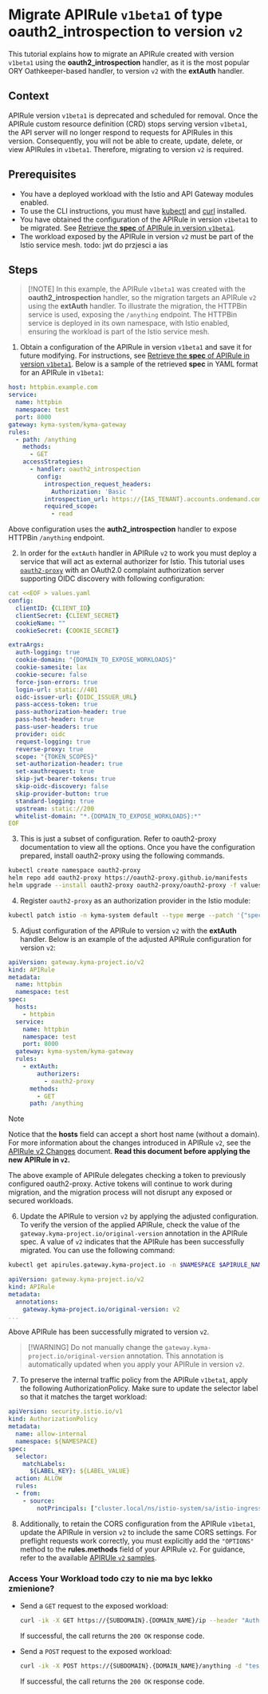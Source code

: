 # Migrate APIRule `v1beta1` of type oauth2_introspection to version `v2`

This tutorial explains how to migrate an APIRule created with version `v1beta1` using the **oauth2_introspection** handler, as it is the most popular ORY Oathkeeper-based handler, to version `v2` with the **extAuth** handler.

## Context

APIRule version `v1beta1` is deprecated and scheduled for removal. Once the APIRule custom resource definition (CRD) stops serving version `v1beta1`, the API server will no longer respond to requests for APIRules in this version. Consequently, you will not be able to create, update, delete, or view APIRules in `v1beta1`. Therefore, migrating to version `v2` is required.

## Prerequisites

* You have a deployed workload with the Istio and API Gateway modules enabled.
* To use the CLI instructions, you must have [kubectl](https://kubernetes.io/docs/tasks/tools/#kubectl) and [curl](https://curl.se/) installed.
* You have obtained the configuration of the APIRule in version `v1beta1` to be migrated. See [Retrieve the **spec** of APIRule in version `v1beta1`](./01-81-retrieve-v1beta1-spec.md).
* The workload exposed by the APIRule in version `v2` must be part of the Istio service mesh.
todo: jwt do przjesci a ias 
## Steps

> [!NOTE] In this example, the APIRule `v1beta1` was created with the **oauth2_introspection** handler, so the migration targets an APIRule `v2` using the **extAuth** handler. To illustrate the migration, the HTTPBin service is used, exposing the `/anything` endpoint. The HTTPBin service is deployed in its own namespace, with Istio enabled, ensuring the workload is part of the Istio service mesh.

1. Obtain a configuration of the APIRule in version `v1beta1` and save it for future modifying. For instructions, see [Retrieve the **spec** of APIRule in version `v1beta1`](./01-81-retrieve-v1beta1-spec.md). Below is a sample of the retrieved **spec** in YAML format for an APIRule in `v1beta1`:
```yaml
host: httpbin.example.com
service:
  name: httpbin
  namespace: test
  port: 8000
gateway: kyma-system/kyma-gateway
rules:
  - path: /anything
    methods:
      - GET
    accessStrategies:
      - handler: oauth2_introspection
        config:
          introspection_request_headers:
            Authorization: 'Basic '
          introspection_url: https://{IAS_TENANT}.accounts.ondemand.com/oauth2/introspect
          required_scope:
            - read
```
Above configuration uses the **auth2_introspection** handler to expose HTTPBin `/anything` endpoint.

2. In order for the `extAuth` handler in APIRule `v2` to work you must deploy a service that will act as external authorizer for Istio. This tutorial uses [`oauth2-proxy`](https://oauth2-proxy.github.io/oauth2-proxy/) with an OAuth2.0 complaint authorization server supporting OIDC discovery with following configuration:
```yaml
cat <<EOF > values.yaml
config:
  clientID: {CLIENT_ID}
  clientSecret: {CLIENT_SECRET}
  cookieName: ""
  cookieSecret: {COOKIE_SECRET}

extraArgs:
  auth-logging: true
  cookie-domain: "{DOMAIN_TO_EXPOSE_WORKLOADS}"
  cookie-samesite: lax
  cookie-secure: false
  force-json-errors: true
  login-url: static://401
  oidc-issuer-url: {OIDC_ISSUER_URL}
  pass-access-token: true
  pass-authorization-header: true
  pass-host-header: true
  pass-user-headers: true
  provider: oidc
  request-logging: true
  reverse-proxy: true
  scope: "{TOKEN_SCOPES}"
  set-authorization-header: true
  set-xauthrequest: true
  skip-jwt-bearer-tokens: true
  skip-oidc-discovery: false
  skip-provider-button: true
  standard-logging: true
  upstream: static://200
  whitelist-domain: "*.{DOMAIN_TO_EXPOSE_WORKLOADS}:*"
EOF
```

3. This is just a subset of configuration. Refer to oauth2-proxy documentation to view all the options. Once you have the configuration prepared, install oauth2-proxy using the following commands.
```bash
kubectl create namespace oauth2-proxy
helm repo add oauth2-proxy https://oauth2-proxy.github.io/manifests
helm upgrade --install oauth2-proxy oauth2-proxy/oauth2-proxy -f values.yaml -n oauth2-proxy
```
4. Register `oauth2-proxy` as an authorization provider in the Istio module:
```bash
kubectl patch istio -n kyma-system default --type merge --patch '{"spec":{"config":{"authorizers":[{"name":"oauth2-proxy","port":80,"service":"oauth2-proxy.oauth2-proxy.svc.cluster.local","headers":{"inCheck":{"include":["x-forwarded-for", "cookie", "authorization"]}}}]}}}'

```
5. Adjust configuration of the APIRule to version `v2` with the **extAuth** handler. Below is an example of the adjusted APIRule configuration for version `v2`:

```yaml
apiVersion: gateway.kyma-project.io/v2
kind: APIRule
metadata:
  name: httpbin
  namespace: test
spec:
  hosts:
    - httpbin
  service:
    name: httpbin
    namespace: test
    port: 8000
  gateway: kyma-system/kyma-gateway
  rules:
    - extAuth:
        authorizers:
          - oauth2-proxy
      methods:
        - GET
      path: /anything
```
> [!NOTE]
> Notice that the **hosts** field can accept a short host name (without a domain). For more information about the changes introduced in APIRule `v2`, see the [APIRule v2 Changes](../../custom-resources/apirule/04-70-changes-in-apirule-v2.md) document. **Read this document before applying the new APIRule in `v2`.**

The above example of APIRule delegates checking a token to previously configured oauth2-proxy. Active tokens will continue to work during migration, and the migration process will not disrupt any exposed or secured workloads.

6. Update the APIRule to version `v2` by applying the adjusted configuration. To verify the version of the applied APIRule, check the value of the `gateway.kyma-project.io/original-version` annotation in the APIRule spec. A value of `v2` indicates that the APIRule has been successfully migrated. You can use the following command:
```bash 
kubectl get apirules.gateway.kyma-project.io -n $NAMESPACE $APIRULE_NAME -oyaml
```
```yaml
apiVersion: gateway.kyma-project.io/v2
kind: APIRule
metadata:
  annotations:
    gateway.kyma-project.io/original-version: v2
...
```
Above APIRule has been successfully migrated to version `v2`.
> [!WARNING] Do not manually change the `gateway.kyma-project.io/original-version` annotation. This annotation is automatically updated when you apply your APIRule in version `v2`.

7. To preserve the internal traffic policy from the APIRule `v1beta1`, apply the following AuthorizationPolicy. Make sure to update the selector label so that it matches the target workload:
```yaml
apiVersion: security.istio.io/v1
kind: AuthorizationPolicy
metadata:
  name: allow-internal
  namespace: ${NAMESPACE}
spec:
  selector:
    matchLabels:
      ${LABEL_KEY}: ${LABEL_VALUE} 
  action: ALLOW
  rules:
  - from:
    - source:
        notPrincipals: ["cluster.local/ns/istio-system/sa/istio-ingressgateway-service-account"]
```

8. Additionally, to retain the CORS configuration from the APIRule `v1beta1`, update the APIRule in version `v2` to include the same CORS settings. For preflight requests work correctly, you must explicitly add the `"OPTIONS"` method to the **rules.methods** field of your APIRule `v2`. For guidance, refer to the available [APIRUle `v2` samples](https://kyma-project.io/#/api-gateway/user/custom-resources/apirule/04-10-apirule-custom-resource?id=sample-custom-resource).

### Access Your Workload todo czy to nie ma byc lekko zmienione?

- Send a `GET` request to the exposed workload:

  ```bash
  curl -ik -X GET https://{SUBDOMAIN}.{DOMAIN_NAME}/ip --header "Authorization:Bearer $ACCESS_TOKEN"
  ```
  If successful, the call returns the `200 OK` response code.

- Send a `POST` request to the exposed workload:

  ```bash
  curl -ik -X POST https://{SUBDOMAIN}.{DOMAIN_NAME}/anything -d "test data" --header "Authorization:Bearer $ACCESS_TOKEN"
  ```
  If successful, the call returns the `200 OK` response code.


